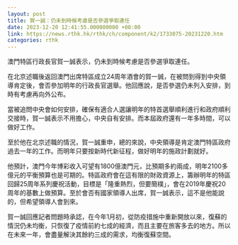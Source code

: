 ```yaml
---
layout: post
title: 賀一誠：仍未到時候考慮是否參選爭取連任
date: 2023-12-20 12:41:55.000000000 +08:00
link: https://news.rthk.hk/rthk/ch/component/k2/1733075-20231220.htm
categories: rthk
---
```


澳門特區行政長官賀一誠表示，仍未到時候考慮是否參選爭取連任。

在北京述職後返回澳門出席特區成立24周年酒會的賀一誠，在被問到得到中央領導肯定後，會否參加明年的行政長官選舉。他回應說，是否參選仍未列入安排，到時有考慮再向外公布。

當被追問中央會如何安排，確保有適合人選讓明年的特首選舉順利進行和政府順利交接時，賀一誠表示不用擔心，中央自有安排。而本屆政府還有一年多時間，可以做好工作。

至於他在北京述職的情況，賀一誠重申，總的來說，中央領導是肯定澳門特區政府過去一年的工作。而明年只要按新時代新征程，做好明年的施政計劃就好。

他預計，澳門今年博彩收入可望有1800億澳門元，比預期多約兩成，明年2100多億元的平衡預算也是可期的。特區政府會在這有限的財政資源上，籌辦明年的特區回歸25周年系列慶祝活動，目標是「隆重熱烈，但要簡樸」，會在2019年慶祝20周年的基數上做預算。至於會否有國家領導人出席，賀一誠表示，這不是他能說的，但希望領導人會到來。

賀一誠回應記者問題時承認，在今年1月初，從防疫措施中重新開放以來，復蘇的情況仍未均衡，只恢復了疫情前約七成的經濟，而且主要在旅客多去的地方。所以在未來一年，會盡量解決其餘約三成的需求，均衡復蘇空間。
